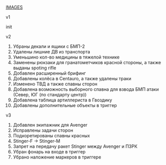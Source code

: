 [IMAGES](https://drive.google.com/drive/folders/1s5iLDhu_CyggFR21EMzQj5lC1nGzI1Tw?usp=sharing)

v1 

init

v2

1. Убраны декали и ящики с БМП-2
2. Удалены лишние ДВ из транспорта
3. Уменьшино кол-во медицины в тяжелой технике
4. Заменены рюкзаки для гранатометчиков красной стороны, а также выданы spoting rifle
5. Добавлен расширенный брифинг
6. Добавлены колёса в Centauro, а также удалены траки
7. Изменено ТВД а также спавны сторон
8. Добавлена возможность выборного спавна для взвода БМП атаки (Север, ЮГ (по стандарту центр))
9. Добавлена таблица артиллериста в Гвоздику
10. Добавлены дополнительные объекты в триггер

v3

1. Добавлен экипажник для Avenger
2. Исправлены задачи сторон
3. Подкоретированы спавны красных
4. Stinger-F -> Stinger-M
5. Запрет на передачу ракет Stinger между Avenger и ПЗРК
6. Убран фонарь на входе в триггер
7. Убрано наложение маркеров в триггере
